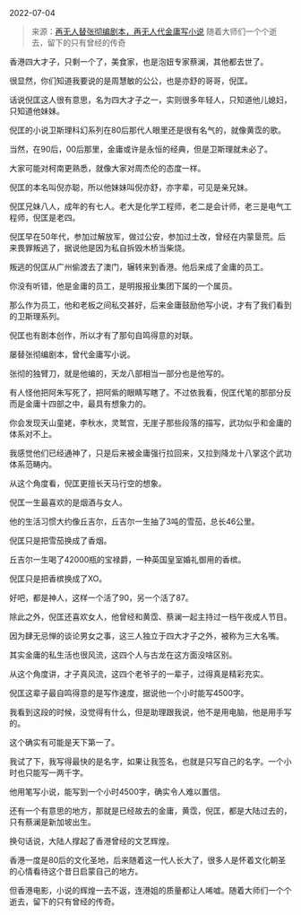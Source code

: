 2022-07-04

> 来源：[再无人替张彻编剧本，再无人代金庸写小说](http://mp.weixin.qq.com/s?__biz=MzU3NDc5Nzc0NQ==&mid=2247518797&idx=1&sn=792b2d943292c6da18a83782f9e77267&chksm=fd2e2893ca59a1855207b93e112a74d66933c4aa6bcf1376e754f851919d74a364794e066f2b&scene=27#wechat_redirect)
> 随着大师们一个个逝去，留下的只有曾经的传奇

香港四大才子，只剩一个了，美食家，也是泡妞专家蔡澜，其他都去世了。

  

很显然，你们知道我要说的是周慧敏的公公，也是亦舒的哥哥，倪匡。  

  

话说倪匡这人很有意思，名为四大才子之一，实则很多年轻人，只知道他儿媳妇，只知道他妹妹。  

  

倪匡的小说卫斯理科幻系列在80后那代人眼里还是很有名气的，就像黄霑的歌。

  

当然，在90后，00后那里，金庸或许是永恒的经典，但是卫斯理就未必了。  

  

大家可能对柯南更熟悉，就像大家对周杰伦的态度一样。  

  

倪匡的本名叫倪亦聪，所以他妹妹叫倪亦舒，亦字辈，可见是亲兄妹。

  

倪匡兄妹八人，成年的有七人。老大是化学工程师，老二是会计师，老三是电气工程师，倪匡是老四。

  

倪匡早在50年代，参加过解放军，做过公安，参加过土改，曾经在内蒙垦荒。后来畏罪叛逃了，据说他是因为私自拆毁木桥当柴烧。

  

叛逃的倪匡从广州偷渡去了澳门，辗转来到香港。他后来成了金庸的员工。  

  

你没有听错，他是金庸的员工，是明报报业集团下属的一个属员。  

  

那么作为员工，他和老板之间私交甚好，后来金庸鼓励他写小说，才有了我们看到的卫斯理系列。

  

倪匡也有剧本创作，所以才有了那句自鸣得意的对联。  

  

屡替张彻编剧本，曾代金庸写小说。

  

张彻的独臂刀，就是他编的，天龙八部相当一部分也是他写的。

  

有人怪他把阿朱写死了，把阿紫的眼睛写瞎了。不过依我看，倪匡代笔的那部分反而是金庸十四部之中，最具有想象力的。  

  

你会发现天山童姥，李秋水，灵鹫宫，无崖子那些段落的描写，武功似乎和金庸的体系对不上。  

  

我感觉他们已经通神了，只是后来被金庸强行拉回来，又拉到降龙十八掌这个武功体系范畴内。  

  

从这个角度看，倪匡更擅长天马行空的想象。  

  

倪匡一生最喜欢的是烟酒与女人。  

  

他的生活习惯大约像丘吉尔，丘吉尔一生抽了3吨的雪茄，总长46公里。  

  

倪匡只是把雪茄换成了香烟。  

  

丘吉尔一生喝了42000瓶的宝禄爵，一种英国皇室婚礼御用的香槟。

  

倪匡只是把香槟换成了XO。

  

好吧，都是神人，这样一个活了90，另一个活了87。

  

除此之外，倪匡还喜欢女人，他曾经和黄霑、蔡澜一起主持过一档午夜成人节目。  

  

因为肆无忌惮的谈论男女之事，这三人独立于四大才子之外，被称为三大名嘴。  

  

其实金庸的私生活也很风流，这四个人与古龙在这方面没啥区别。  

  

从这个角度讲，才子真风流，这四个老爷子的一辈子，过得真是精彩充实。  

  

倪匡这辈子最自鸣得意的是写作速度，据说他一个小时能写4500字。  

  

我看到这段的时候，没觉得有什么，但是助理跟我说，他不是用电脑，他是用手写的。

  

这个确实有可能是天下第一了。  

  

我试了下，我写得最快的是名字，如果让我签名，也就是只写自己的名字。一个小时也只能写一两千字。

  

他用笔写小说，能写到一个小时4500字，确实令人难以置信。  

  

还有一个有意思的地方，那就是已经故去的金庸，黄霑，倪匡，都是大陆过去的，只有蔡澜是新加坡出生。  

  

换句话说，大陆人撑起了香港曾经的文艺辉煌。  

  

香港一度是80后的文化圣地，后来随着这一代人长大了，很多人是怀着文化朝圣的心情看待这个昔日启蒙自己的地方。

  

但香港电影，小说的辉煌一去不返，连港姐的质量都让人唏嘘。随着大师们一个个逝去，留下的只有曾经的传奇。

